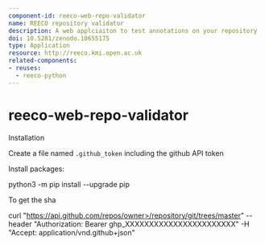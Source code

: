 ```yaml
---
component-id: reeco-web-repo-validator
name: REECO repository validator
description: A web applciaiton to test annotations on your repository
doi: 10.5281/zenodo.10655175
type: Application
resource: http://reeco.kmi.open.ac.uk
related-components:
- reuses:
  - reeco-python
---
```

# reeco-web-repo-validator

Installation

Create a file named `.github_token` including the github API token

Install packages:

python3 -m pip install --upgrade pip



To get the sha

curl "https://api.github.com/repos/owner>/repository/git/trees/master" --header "Authorization: Bearer ghp_XXXXXXXXXXXXXXXXXXXXXXX" -H "Accept: application/vnd.github+json"

